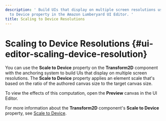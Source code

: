 ```yaml
---
description: ' Build UIs that display on multiple screen resolutions using the Scale
  to Device property in the Amazon Lumberyard UI Editor. '
title: Scaling to Device Resolutions
---
```

# Scaling to Device Resolutions {#ui-editor-scaling-device-resolution}

You can use the **Scale to Device** property on the **Transform2D** component with the anchoring system to build UIs that display on multiple screen resolutions\. The **Scale to Device** property applies an element scale that's based on the ratio of the authored canvas size to the target canvas size\.

To view the effects of this computation, open the **Preview** canvas in the UI Editor\.

For more information about the **Transform2D** component's **Scale to Device** property, see [Scale to Device](/docs/userguide/ui/editor/transform-scale.md)\.